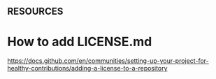 ## RESOURCES

# How to add LICENSE.md
https://docs.github.com/en/communities/setting-up-your-project-for-healthy-contributions/adding-a-license-to-a-repository
